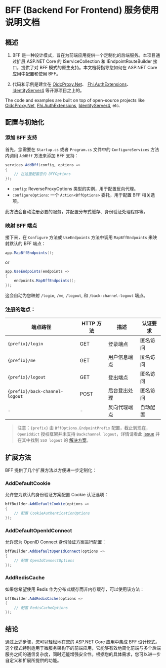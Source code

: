 # BFF (Backend For Frontend) 服务使用说明文档

## 概述
1. BFF 是一种设计模式，旨在为前端应用提供一个定制化的后端服务。本项目通过扩展 ASP.NET Core 的 IServiceCollection 和 IEndpointRouteBuilder 接口，提供了对 BFF 模式的原生支持。本文档将指导您如何在 ASP.NET Core 应用中配置和使用 BFF。

2. 代码和示例是建立在 [OidcProxy.Net](https://github.com/oidcproxydotnet/OidcProxy.Net)、 [Fhi.AuthExtensions](https://github.com/FHIDev/Fhi.AuthExtensions)、 [IdentityServer4](https://github.com/ArcherTrister/IdentityServer4) 等开源项目之上的。

The code and examples are built on top of open-source projects like [OidcProxy.Net](https://github.com/oidcproxydotnet/OidcProxy.Net), [Fhi.AuthExtensions](https://github.com/FHIDev/Fhi.AuthExtensions), [IdentityServer4](https://github.com/ArcherTrister/IdentityServer4), etc.

## 配置与初始化

### 添加 BFF 支持

首先，您需要在 `Startup.cs` 或者 `Program.cs` 文件中的 `ConfigureServices` 方法内调用 `AddBff` 方法来添加 BFF 支持：

```csharp
services.AddBff(config, options =>
{
    // 在这里配置您的 BFFOptions
});
```

- `config`: ReverseProxyOptions 类型的实例，用于配置反向代理。
- `configureOptions`: 一个 `Action<BffOptions>` 委托，用于配置 BFF 相关选项。

此方法会自动注册必要的服务，并配置分布式缓存、身份验证处理程序等。

### 映射 BFF 端点

接下来，在 `Configure` 方法或 `UseEndpoints` 方法中调用 `MapBffEndpoints` 来映射默认的 BFF 端点：


```csharp
app.MapBffEndpoints();
```

or

```csharp
app.UseEndpoints(endpoints =>
{
    endpoints.MapBffEndpoints();
});
```

这会自动为您映射 `/login`, `/me`, `/logout`, 和 `/back-channel-logout` 端点。

### 注册的端点：

| 端点路径 | HTTP 方法 | 描述 | 认证要求 |
|----------|-----------|------|----------|
| `{prefix}/login` | GET | 登录端点 | 匿名访问 |
| `{prefix}/me` | GET | 用户信息端点 | 匿名访问 |
| `{prefix}/logout` | GET | 登出端点 | 匿名访问 |
| `{prefix}/back-channel-logout` | POST | 后台登出处理 | 匿名访问 |
| - | - | 反向代理端点 | 自动配置 |

> 注意：`{prefix}` 由 `BffOptions.EndpointPrefix` 配置，截止到现在，`Openiddict` 授权框架并未支持 `Backchannel logout`，详情请看此 [issue](https://github.com/openiddict/openiddict-core/issues/2175) 并在其中找到 `SSO logout` 的 [解决方案](https://github.com/openiddict/openiddict-samples/issues/342)。

## 扩展方法

BFF 提供了几个扩展方法以方便进一步定制化：

### AddDefaultCookie

允许您为默认的身份验证方案配置 Cookie 认证选项：

```csharp
bffBuilder.AddDefaultCookie(options =>
{
    // 配置 CookieAuthenticationOptions
});
```

### AddDefaultOpenIdConnect

允许您为 OpenID Connect 身份验证方案进行配置：

```csharp
bffBuilder.AddDefaultOpenIdConnect(options =>
{
    // 配置 OpenIdConnectOptions
});
```

### AddRedisCache

如果您希望使用 Redis 作为分布式缓存而非内存缓存，可以使用该方法：

```csharp
bffBuilder.AddRedisCache(options =>
{
    // 配置 RedisCacheOptions
});
```

## 结论

通过上述步骤，您可以轻松地在您的 ASP.NET Core 应用中集成 BFF 设计模式。这个模式特别适用于微服务架构下的前端应用，它能够有效地简化前端与多个后端服务之间的通信复杂度，同时还能增强安全性。根据您的具体需求，您可以进一步自定义和扩展所提供的功能。

